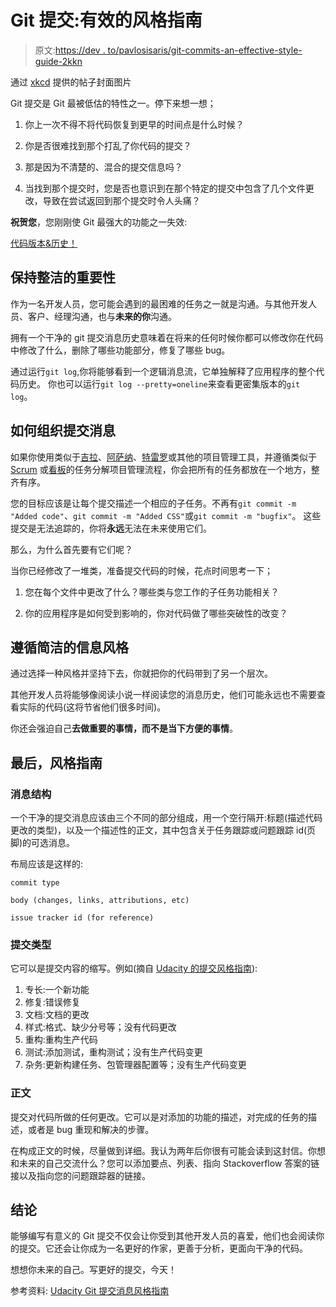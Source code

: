 # Git 提交:有效的风格指南

> 原文:[https://dev . to/pavlosisaris/git-commits-an-effective-style-guide-2kkn](https://dev.to/pavlosisaris/git-commits-an-effective-style-guide-2kkn)

通过 [xkcd](https://xkcd.com/) 提供的帖子封面图片

Git 提交是 Git 最被低估的特性之一。停下来想一想；

1.  你上一次不得不将代码恢复到更早的时间点是什么时候？

2.  你是否很难找到那个打乱了你代码的提交？

3.  那是因为不清楚的、混合的提交信息吗？

4.  当找到那个提交时，您是否也意识到在那个特定的提交中包含了几个文件更改，导致在尝试返回到那个提交时令人头痛？

**祝贺您**，您刚刚使 Git 最强大的功能之一失效:

[代码版本&历史！](https://git-scm.com/docs/git-reset)

## [](#the-importance-of-keeping-commits-clean-and-tidy)保持整洁的重要性

作为一名开发人员，您可能会遇到的最困难的任务之一就是沟通。与其他开发人员、客户、经理沟通，也与**未来的你**沟通。

拥有一个干净的 git 提交消息历史意味着在将来的任何时候你都可以修改你在代码中修改了什么，删除了哪些功能部分，修复了哪些 bug。

通过运行`git log`,你将能够看到一个逻辑消息流，它单独解释了应用程序的整个代码历史。
你也可以运行`git log --pretty=oneline`来查看更密集版本的`git log`。

## [](#how-to-organize-a-commit-message)如何组织提交消息

如果你使用类似于[吉拉](https://www.atlassian.com/software/jira)、[阿萨纳](https://asana.com/)、[特雷罗](https://trello.com/)或其他的项目管理工具，并遵循类似于 [Scrum](https://en.wikipedia.org/wiki/Scrum_(software_development)) 或[看板](https://en.wikipedia.org/wiki/Kanban_(development))的任务分解项目管理流程，你会把所有的任务都放在一个地方，整齐有序。

您的目标应该是让每个提交描述一个相应的子任务。不再有`git commit -m "Added code"`、`git commit -m "Added CSS"`或`git commit -m "bugfix"`。
这些提交是无法追踪的，你将**永远**无法在未来使用它们。

那么，为什么首先要有它们呢？

当你已经修改了一堆类，准备提交代码的时候，花点时间思考一下；

1.  您在每个文件中更改了什么？哪些类与您工作的子任务功能相关？

2.  你的应用程序是如何受到影响的，你对代码做了哪些突破性的改变？

## [](#following-a-clean-message-style)遵循简洁的信息风格

通过选择一种风格并坚持下去，你就把你的代码带到了另一个层次。

其他开发人员将能够像阅读小说一样阅读您的消息历史，他们可能永远也不需要查看实际的代码(这将节省他们很多时间)。

你还会强迫自己**去做重要的事情，而不是当下方便的事情**。

## [](#finally-the-style-guide)最后，风格指南

### [](#message-structure)消息结构

一个干净的提交消息应该由三个不同的部分组成，用一个空行隔开:标题(描述代码更改的类型)，以及一个描述性的正文，其中包含关于任务跟踪或问题跟踪 id(页脚)的可选消息。

布局应该是这样的:

```
commit type

body (changes, links, attributions, etc)

issue tracker id (for reference) 
```

### [](#the-commit-type)提交类型

它可以是提交内容的缩写。例如(摘自 [Udacity 的提交风格指南](http://udacity.github.io/git-styleguide/)):

1.  专长:一个新功能
2.  修复:错误修复
3.  文档:文档的更改
4.  样式:格式、缺少分号等；没有代码更改
5.  重构:重构生产代码
6.  测试:添加测试，重构测试；没有生产代码变更
7.  杂务:更新构建任务、包管理器配置等；没有生产代码变更

### [](#the-body)正文

提交对代码所做的任何更改。它可以是对添加的功能的描述，对完成的任务的描述，或者是 bug 重现和解决的步骤。

在构成正文的时候，尽量做到详细。我认为两年后你很有可能会读到这封信。你想和未来的自己交流什么？您可以添加要点、列表、指向 Stackoverflow 答案的链接以及指向您的问题跟踪器的链接。

## [](#conclusion)结论

能够编写有意义的 Git 提交不仅会让你受到其他开发人员的喜爱，他们也会阅读你的提交。它还会让你成为一名更好的作家，更善于分析，更面向干净的代码。

想想你未来的自己。写更好的提交，今天！

参考资料:
[Udacity Git 提交消息风格指南](http://udacity.github.io/git-styleguide/)